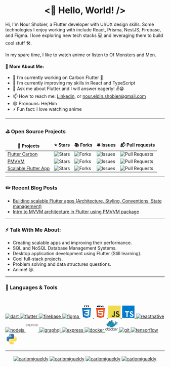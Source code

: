 <h1 align="center"><👋 Hello, World! /></h1>

Hi, I'm Nour Shobier, a Flutter developer with UI/UX design skills. Some technologies I enjoy working with include React, Prisma, NestJS, Firebase, and Figma. I love exploring new tech stacks 💻 and leveraging them to build cool stuff 🛠️.

In my spare time, I like to watch anime or listen to Of Monsters and Men.

#### 🧐 More About Me:

- 🔭 I’m currently working on Carbon Flutter 💎
- 🌱 I’m currently improving my skills in React and TypeScript
- 💬 Ask me about Flutter and I will answer eagerly! ✌😁
- 📫 How to reach me: [Linkedin](https://www.linkedin.com/in/nourshobier/), or [nour.eldin.shobier@gmail.com](mailto:nour.eldin.shobier@gmail.com)
- 😄 Pronouns: He/Him
- ⚡ Fun fact: I love watching anime

---

### ⛳️ Open Source Projects

<table>
  <thead align="center">
    <tr border: none;>
      <td><b>🎁 Projects</b></td>
      <td><b>⭐ Stars</b></td>
      <td><b>📚 Forks</b></td>
      <td><b>🛎 Issues</b></td>
      <td><b>📬 Pull requests</b></td>
    </tr>
  </thead>
  <tbody>
    <tr>
      <td><a href="https://github.com/NourEldinShobier/carbon-flutter">Flutter Carbon</a></td>
      <td><img alt="Stars" src="https://img.shields.io/github/stars/NourEldinShobier/carbon-flutter?style=flat-square&labelColor=343b41"/></td>
      <td><img alt="Forks" src="https://img.shields.io/github/forks/NourEldinShobier/carbon-flutter?style=flat-square&labelColor=343b41"/></td>
      <td><img alt="Issues" src="https://img.shields.io/github/issues/NourEldinShobier/carbon-flutter?style=flat-square&labelColor=343b41"/></td>
      <td><img alt="Pull Requests" src="https://img.shields.io/github/issues-pr/NourEldinShobier/carbon-flutter?style=flat-square&labelColor=343b41"/></td>
    </tr>
	<tr>
      <td><a href="https://github.com/NourEldinShobier/pmvvm">PMVVM</a></td>
      <td><img alt="Stars" src="https://img.shields.io/github/stars/NourEldinShobier/pmvvm?style=flat-square&labelColor=343b41"/></td>
      <td><img alt="Forks" src="https://img.shields.io/github/forks/NourEldinShobier/pmvvm?style=flat-square&labelColor=343b41"/></td>
      <td><img alt="Issues" src="https://img.shields.io/github/issues/NourEldinShobier/pmvvm?style=flat-square&labelColor=343b41"/></td>
      <td><img alt="Pull Requests" src="https://img.shields.io/github/issues-pr/NourEldinShobier/pmvvm?style=flat-square&labelColor=343b41"/></td>
    </tr>
	<tr>
      <td><a href="https://github.com/NourEldinShobier/scalable_flutter_app">Scalable Flutter App</a></td>
      <td><img alt="Stars" src="https://img.shields.io/github/stars/NourEldinShobier/scalable_flutter_app?style=flat-square&labelColor=343b41"/></td>
      <td><img alt="Forks" src="https://img.shields.io/github/forks/NourEldinShobier/scalable_flutter_app?style=flat-square&labelColor=343b41"/></td>
      <td><img alt="Issues" src="https://img.shields.io/github/issues/NourEldinShobier/scalable_flutter_app?style=flat-square&labelColor=343b41"/></td>
      <td><img alt="Pull Requests" src="https://img.shields.io/github/issues-pr/NourEldinShobier/scalable_flutter_app?style=flat-square&labelColor=343b41"/></td>
    </tr>
  </tbody>
</table>


---

### ✏️ Recent Blog Posts

- [Building scalable Flutter apps (Architecture, Styling, Conventions, State management)](https://dev.to/noureldinshobier/building-scalable-flutter-apps-architecture-styling-conventions-state-management-40c9)
- [Intro to MVVM architecture in Flutter using PMVVM package](https://dev.to/noureldinshobier/intro-to-mvvm-architecture-in-flutter-using-pmvvm-package-420a)

---

### ⚡ Talk With Me About:

- Creating scalable apps and improving their performance.
- SQL and NoSQL Database Management Systems.
- Desktop application development using Flutter (Still learning).
- Cool full-stack projects.
- Problem solving and data structures questions.
- Anime! 😆.

---

### 🧰 Languages & Tools
<br/>
<p align="left">
        <a href="https://dart.dev" target="_blank"> <img src="https://www.vectorlogo.zone/logos/dartlang/dartlang-icon.svg" alt="dart" width="40" height="40" />
        </a>
        <a href="https://flutter.dev" target="_blank"> <img src="https://www.vectorlogo.zone/logos/flutterio/flutterio-icon.svg" alt="flutter" width="40" height="40" />
        </a>
        <a href="https://firebase.google.com/" target="_blank"> <img src="https://www.vectorlogo.zone/logos/firebase/firebase-icon.svg" alt="firebase" width="40" height="40" />
        </a>
        <a href="https://www.figma.com/" target="_blank"> <img src="https://www.vectorlogo.zone/logos/figma/figma-icon.svg" alt="figma" width="40" height="40" />
        </a>
        <a href="https://www.w3schools.com/css/" target="_blank"> <img src="https://raw.githubusercontent.com/devicons/devicon/master/icons/css3/css3-original-wordmark.svg" alt="css3" width="40" height="40" /> </a>
        <a href="https://www.w3.org/html/" target="_blank"> <img src="https://raw.githubusercontent.com/devicons/devicon/master/icons/html5/html5-original-wordmark.svg" alt="html5" width="40" height="40" /> </a>
        <a href="https://developer.mozilla.org/en-US/docs/Web/JavaScript" target="_blank"> <img src="https://raw.githubusercontent.com/devicons/devicon/master/icons/javascript/javascript-original.svg" alt="javascript" width="40" height="40" /> </a>
        <a href="https://www.typescriptlang.org/" target="_blank"> <img src="https://raw.githubusercontent.com/devicons/devicon/master/icons/typescript/typescript-original.svg" alt="typescript" width="40" height="40" /> </a>
        <a href="https://reactjs.org/" target="_blank"> <img src="https://reactnative.dev/img/header_logo.svg" alt="reactnative" width="40" height="40" /> </a>
        <a href="https://nodejs.org" target="_blank"> <img src="https://raw.githubusercontent.com/rahul-jha98/github_readme_icons/main/language_and_tools/square/node/node.svg" alt="nodejs" width="40" height="40" /> </a>
        <a href="https://expressjs.com" target="_blank"> <img src="https://raw.githubusercontent.com/devicons/devicon/master/icons/express/express-original-wordmark.svg" alt="express" width="40" height="40" /> </a>
        <a href="https://graphql.org/" target="_blank"> <img src="https://www.vectorlogo.zone/logos/graphql/graphql-icon.svg" alt="graphql" width="40" height="40" /> </a>
        <a href="https://nestjs.com/" target="_blank"> <img src="https://www.vectorlogo.zone/logos/nestjs/nestjs-icon.svg" alt="express" width="40" height="40" />
        </a>
        <a href="https://www.prisma.io/" target="_blank"> <img src="https://bestofjs.org/logos/prisma.svg" alt="docker" width="40" height="40" /> </a>
        <a href="https://www.docker.com/" target="_blank"> <img src="https://raw.githubusercontent.com/devicons/devicon/master/icons/docker/docker-original-wordmark.svg" alt="docker" width="40" height="40" /> </a>
        <a href="https://git-scm.com/" target="_blank"> <img src="https://www.vectorlogo.zone/logos/git-scm/git-scm-icon.svg" alt="git" width="40" height="40" />
        </a>
        <a href="https://www.tensorflow.org/" target="_blank"> <img src="https://www.vectorlogo.zone/logos/tensorflow/tensorflow-icon.svg" alt="tensorflow" width="40" height="40" />
        </a>
        <a href="https://www.python.org/" target="_blank"> <img src="https://raw.githubusercontent.com/devicons/devicon/master/icons/python/python-original.svg" alt="python" width="40" height="40" />
        </a>
     
     
</p>

---

<p align="center">
<a href="https://dev.to/noureldinshobier" target="blank"><img align="center" src="https://cdn.jsdelivr.net/npm/simple-icons@3.0.1/icons/dev-dot-to.svg" alt="carlomigueldy" height="30" width="40" /></a>
<a href="https://twitter.com/DinShobier" target="blank"><img align="center" src="https://raw.githubusercontent.com/rahuldkjain/github-profile-readme-generator/master/src/images/icons/Social/twitter.svg" alt="carlomigueldy" height="30" width="40" /></a>
<a href="https://www.linkedin.com/in/nourshobier/" target="blank"><img align="center" src="https://raw.githubusercontent.com/rahuldkjain/github-profile-readme-generator/master/src/images/icons/Social/linked-in-alt.svg" alt="carlomigueldy" height="30" width="40" /></a>
<a href="https://dribbble.com/Shobier" target="blank"><img align="center" src="https://raw.githubusercontent.com/rahuldkjain/github-profile-readme-generator/master/src/images/icons/Social/dribbble.svg" alt="carlomigueldy" height="30" width="40" /></a>
</p>

